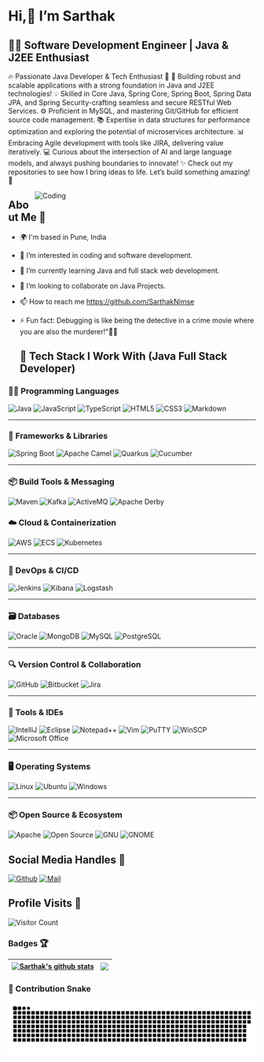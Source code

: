 # Hi,👋 I’m Sarthak

## 👨‍💻 Software Development Engineer | Java & J2EE Enthusiast

🔥 Passionate Java Developer & Tech Enthusiast 🌟
🚀 Building robust and scalable applications with a strong foundation in Java and J2EE technologies!
💡 Skilled in Core Java, Spring Core, Spring Boot, Spring Data JPA, and Spring Security-crafting seamless and secure RESTful Web Services.
⚙️ Proficient in MySQL, and mastering Git/GitHub for efficient source code management.
📚 Expertise in data structures for performance optimization and exploring the potential of microservices architecture.
📊 Embracing Agile development with tools like JIRA, delivering value iteratively.
💻 Curious about the intersection of AI and large language models, and always pushing boundaries to innovate!
✨ Check out my repositories to see how I bring ideas to life. Let’s build something amazing! 🌟



<img align="right" alt="Coding" width="450" src="https://cdn.dribbble.com/users/1162077/screenshots/3848914/programmer.gif">

## About Me 👋
- 🌍 I'm based in Pune, India
- 👀 I’m interested in coding and software development.
- 🌱 I’m currently learning Java and full stack web development.
- 💞️ I’m looking to collaborate on Java Projects.
- 📫 How to reach me https://github.com/SarthakNimse
- ⚡ Fun fact: Debugging is like being the detective
 in a crime movie where you are also the murderer!"🕵️‍♂️ 


  ## 🚀 Tech Stack I Work With (Java Full Stack Developer)
### 🧑‍💻 Programming Languages
<p>
  <img height="50" src="https://www.vectorlogo.zone/logos/java/java-horizontal.svg" alt="Java"/>
  <img height="50" src="https://www.vectorlogo.zone/logos/javascript/javascript-ar21.svg" alt="JavaScript"/>
  <img height="50" src="https://www.vectorlogo.zone/logos/typescriptlang/typescriptlang-ar21.svg" alt="TypeScript"/>
  <img height="50" src="https://www.vectorlogo.zone/logos/w3_html5/w3_html5-ar21.svg" alt="HTML5"/>
  <img height="50" src="https://www.vectorlogo.zone/logos/w3_css/w3_css-ar21.svg" alt="CSS3"/>
  <img height="40" src="https://img.icons8.com/ios-filled/50/markdown.png" alt="Markdown"/>
</p>

---

### 🌱 Frameworks & Libraries
<p align="left">
  <img height="40" src="https://www.vectorlogo.zone/logos/springio/springio-ar21.svg" alt="Spring Boot"/>
  <img height="40" src="https://raw.githubusercontent.com/get-icon/geticon/master/icons/apache-camel.svg" alt="Apache Camel"/>
  <img height="40" src="https://raw.githubusercontent.com/get-icon/geticon/master/icons/quarkus.svg" alt="Quarkus"/>
  <img height="40" src="https://www.vectorlogo.zone/logos/cucumberio/cucumberio-ar21.svg" alt="Cucumber"/>
</p>

---

### 📦 Build Tools & Messaging
<p align="left">
  <img height="40" src="https://raw.githubusercontent.com/get-icon/geticon/master/icons/maven.svg" alt="Maven"/>
  <img height="40" src="https://www.vectorlogo.zone/logos/apache_kafka/apache_kafka-ar21.svg" alt="Kafka"/>
  <img height="40" src="https://www.vectorlogo.zone/logos/apache_activemq/apache_activemq-ar21.svg" alt="ActiveMQ"/>
  <img height="40" src="https://raw.githubusercontent.com/get-icon/geticon/master/icons/derby.svg" alt="Apache Derby"/>
</p>


### ☁️ Cloud & Containerization
<p>
  <img height="50" src="https://www.vectorlogo.zone/logos/amazon_aws/amazon_aws-ar21.svg" alt="AWS"/>
  <img height="50" src="https://www.vectorlogo.zone/logos/amazon_elasticcontainer/amazon_elasticcontainer-ar21.svg" alt="ECS"/>
  <img height="50" src="https://www.vectorlogo.zone/logos/kubernetes/kubernetes-ar21.svg" alt="Kubernetes"/>
</p>

---

### 🔧 DevOps & CI/CD
<p>
  <img height="50" src="https://www.vectorlogo.zone/logos/jenkins/jenkins-icon.svg" alt="Jenkins"/>
  <img height="50" src="https://www.vectorlogo.zone/logos/elasticco_kibana/elasticco_kibana-ar21.svg" alt="Kibana"/>
  <img height="50" src="https://www.vectorlogo.zone/logos/elasticco_logstash/elasticco_logstash-ar21.svg" alt="Logstash"/>
</p>

---

### 🗃️ Databases
<p>
  <img height="50" src="https://www.vectorlogo.zone/logos/oracle/oracle-ar21.svg" alt="Oracle"/>
  <img height="50" src="https://www.vectorlogo.zone/logos/mongodb/mongodb-ar21.svg" alt="MongoDB"/>
  <img height="45" src="https://www.vectorlogo.zone/logos/mysql/mysql-horizontal.svg" alt="MySQL"/>
  <img height="50" src="https://www.vectorlogo.zone/logos/postgresql/postgresql-ar21.svg" alt="PostgreSQL"/>
</p>

---

### 🔍 Version Control & Collaboration
<p>
  <img height="50" src="https://www.vectorlogo.zone/logos/github/github-ar21.svg" alt="GitHub"/>
  <img height="50" src="https://www.vectorlogo.zone/logos/bitbucket/bitbucket-ar21.svg" alt="Bitbucket"/>
  <img height="50" src="https://www.vectorlogo.zone/logos/atlassian_jira/atlassian_jira-ar21.svg" alt="Jira"/>
</p>

---

### 🧰 Tools & IDEs
<p>
  <img height="50" src="https://img.icons8.com/color/344/intellij-idea.png" alt="IntelliJ"/>
  <img height="40" src="https://github.com/get-icon/geticon/blob/master/icons/eclipse-logo.svg?raw=true" alt="Eclipse"/>
  <img height="50" src="https://img.icons8.com/color/344/notepad-plus-plus.png" alt="Notepad++"/>
  <img height="50" src="https://www.vectorlogo.zone/logos/vim/vim-ar21.svg" alt="Vim"/>
  <img height="50" src="https://upload.wikimedia.org/wikipedia/commons/b/b6/PuTTY_icon_128px.png" alt="PuTTY"/>
  <img height="50" src="https://upload.wikimedia.org/wikipedia/commons/d/de/WinSCP_Logo.png" alt="WinSCP"/>
  <img height="45" src="https://github.com/get-icon/geticon/blob/master/icons/microsoft-office.svg?raw=true" alt="Microsoft Office"/>
</p>

---

### 🖥️ Operating Systems
<p>
  <img height="50" src="https://www.vectorlogo.zone/logos/linux/linux-ar21.svg" alt="Linux"/>
  <img height="50" src="https://www.vectorlogo.zone/logos/ubuntu/ubuntu-ar21.svg" alt="Ubuntu"/>
  <img height="50" src="https://github.com/get-icon/geticon/blob/master/icons/microsoft-windows.svg?raw=true" alt="Windows"/>
</p>

---

### 📦 Open Source & Ecosystem
<p>
  <img height="50" src="https://www.vectorlogo.zone/logos/apache/apache-official.svg" alt="Apache"/>
  <img height="50" src="https://www.vectorlogo.zone/logos/opensource/opensource-ar21.svg" alt="Open Source"/>
  <img height="50" src="https://www.vectorlogo.zone/logos/gnu/gnu-ar21.svg" alt="GNU"/>
  <img height="50" src="https://www.vectorlogo.zone/logos/gnome/gnome-ar21.svg" alt="GNOME"/>
</p>




## Social Media Handles 🐙
[![Github](https://img.shields.io/github/followers/SarthakNimse?label=Follow&style=social)](https://github.com/SarthakNimse)
[![Mail](https://img.shields.io/badge/sarthaknimse1999@gmail.com-gray?style=flat-square&logo=gmail&logoColor=red&link=)](mailto:sarthaknimse1999@gmail.com)

## Profile Visits 👀
![Visitor Count](https://profile-counter.glitch.me/{SarthakNimse}/count.svg)

### Badges 🏆
| <a href="https://github.com/SarthakNimse/SarthakNimse"><img align="center" src="https://github-readme-stats.vercel.app/api?username=SarthakNimse&show_icons=true&theme=buefy&hide_border=true&count_private=true" alt="Sarthak's github stats" /></a> | <a href="https://github.com/SarthakNimse/SarthakNimse"><img align="center" src="https://github-readme-stats.vercel.app/api/top-langs/?username=SarthakNimse&layout=compact&theme=buefy&hide_border=true&langs_count=8" /></a> |
| ------------- | ------------- |


### 🐍 Contribution Snake

<picture>
  <source media="(prefers-color-scheme: dark)" srcset="https://github.com/SarthakNimse/sarthaknimse/blob/main/github-contribution-grid-snake-dark.svg" />
  <source media="(prefers-color-scheme: light)" srcset="https://github.com/SarthakNimse/sarthaknimse/blob/main/github-contribution-grid-snake.svg" />
  <img alt="github contribution grid snake animation" src="https://github.com/SarthakNimse/sarthaknimse/blob/main/github-contribution-grid-snake.svg" />
</picture>


